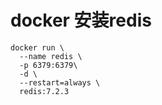 # docker 安装redis


```shell
docker run \
  --name redis \
  -p 6379:6379\
  -d \
  --restart=always \
  redis:7.2.3
```
